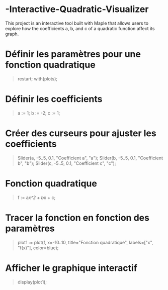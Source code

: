 # -Interactive-Quadratic-Visualizer
This project is an interactive tool built with Maple that allows users to explore how the coefficients a, b, and c of a quadratic function affect its graph. 
# Définir les paramètres pour une fonction quadratique
> restart;
> with(plots);

# Définir les coefficients
> a := 1;
> b := -2;
> c := 1;

# Créer des curseurs pour ajuster les coefficients
> Slider(a, -5..5, 0.1, "Coefficient a", "a");
> Slider(b, -5..5, 0.1, "Coefficient b", "b");
> Slider(c, -5..5, 0.1, "Coefficient c", "c");

# Fonction quadratique
> f := a*x^2 + b*x + c;

# Tracer la fonction en fonction des paramètres
> plot1 := plot(f, x=-10..10, title="Fonction quadratique", labels=["x", "f(x)"], color=blue);

# Afficher le graphique interactif
> display(plot1);
